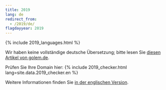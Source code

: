 ```yaml
---
title: 2019
lang: de
redirect_from:
  - /2019/de/
flagdayyear: 2019
---
```


{% include 2019_languages.html %}


Wir haben keine vollständige deutsche Übersetzung; bitte lesen Sie [diesen Artikel von golem.de](https://www.golem.de/news/dns-flag-day-keine-ruecksicht-mehr-auf-fehlerhafte-dns-server-1901-138905.html).

Prüfen Sie Ihre Domain hier:
{% include 2019_checker.html lang=site.data.2019_checker.en %}

Weitere Informationen finden Sie [in der englischen Version](index.html).
